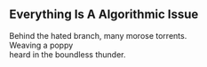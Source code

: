 Everything Is A Algorithmic Issue
---------------------------------
Behind the hated branch, many morose torrents.  
Weaving a poppy  
heard in the boundless thunder.  
